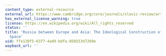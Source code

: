 ```yaml
---
content_type: external-resource
external_url: https://www.cambridge.org/core/journals/slavic-review/article/russia-between-europe-and-asia-the-ideological-construction-of-geographical-space/996348C69B46B1B5694E0D67DE2427EB
has_external_license_warning: true
license: https://en.wikipedia.org/wiki/All_rights_reserved
status: ''
title: 'Russia between Europe and Asia: The Ideological Construction of Geographical
  Space'
uid: ffe120f5-6377-4ad9-bdfa-050253d7269e
wayback_url: ''
---
```

